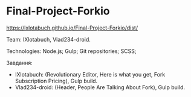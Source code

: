 # Final-Project-Forkio

https://lxlotabuch.github.io/Final-Project-Forkio/dist/

Team: lXlotabuch, Vlad234-droid.

Technologies:
    Node.js;
    Gulp;
    Git repositories;
    SCSS;

Завдання: 
 - lXlotabuch: (Revolutionary Editor, Here is what you get, Fork Subscription Pricing), Gulp build.
 - Vlad234-droid: (Header, People Are Talking About Fork), Gulp build.
